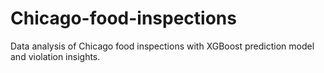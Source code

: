 # Chicago-food-inspections
Data analysis of Chicago food inspections with XGBoost prediction model and violation insights.
